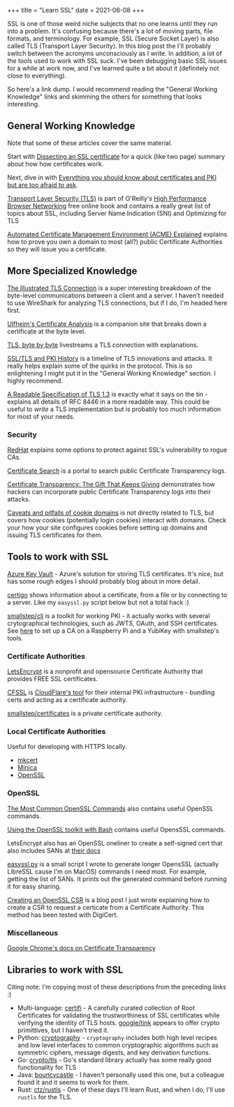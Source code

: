 +++
title = "Learn SSL"
date = 2021-06-08
+++

SSL is one of those weird niche subjects that no one learns until they run into a problem. It's confusing because there's a lot of moving parts, file formats, and terminology. For example, SSL (Secure Socket Layer) is also called TLS (Transport Layer Security). In this blog post the I'll probably switch between the acronyms unconsciously as I write. In addition, a lot of the tools used to work with SSL suck. I've been debugging basic SSL issues for a while at work now, and I've learned quite a bit about it (definitely not close to everything). 

So here's a link dump. I would recommend reading the "General Working Knowledge" links and skimming the others for something that looks interesting.

## General Working Knowledge

Note that some of these articles cover the same material.

Start with [Dissecting an SSL certificate](https://jvns.ca/blog/2017/01/31/whats-tls/) for a quick (like two page) summary about how how certificates work.

Next, dive in with [Everything you should know about certificates and PKI but are too afraid to ask](https://smallstep.com/blog/everything-pki/). 

[Transport Layer Security (TLS)](https://hpbn.co/transport-layer-security-tls/) is part of O'Reilly's [High Performance Browser Networking](https://hpbn.co/) free online book and contains a really great list of topics about SSL, including Server Name Indication (SNI) and Optimizing for TLS

[Automated Certificate Management Environment (ACME) Explained](https://sectigo.com/resource-library/what-is-acme-protocol) explains how to prove you own a domain to most (all?) public Certificate Authorities so they will issue you a certificate.

## More Specialized Knowledge

[The Illustrated TLS Connection](https://tls.ulfheim.net/) is a super interesting breakdown of the byte-level communications between a client and a server. I haven't needed to use WireShark for analyzing TLS connections, but if I do, I'm headed here first.

[Ulfheim's Certificate Analysis](https://tls13.ulfheim.net/certificate.html) is a companion site that breaks down a certificate at the byte level.

[TLS, byte by byte](https://bytebybyte.dev/) livestreams a TLS connection with explanations.

[SSL/TLS and PKI History](https://www.feistyduck.com/ssl-tls-and-pki-history/) is a timeline of TLS innovations and attacks. It really helps explain some of the quirks in the protocol. This is so enlightening I might put it in the "General Working Knowledge" section. I highly recommend.

[A Readable Specification of TLS 1.3](https://davidwong.fr/tls13/) is exactly what it says on the tin - explains all details of RFC 8446 in a more readable way. This could be useful to *write* a TLS implementation but is probably too much information for most of your needs.

### Security

[RedHat](https://www.redhat.com/sysadmin/pki-protection) explains some options to protect against SSL's vulnerability to rogue CAs.

[Certificate Search](https://crt.sh/) is a portal to search public Certificate Transparency logs.

[Certificate Transparency: The Gift That Keeps Giving](https://blog.rapid7.com/2018/01/04/certificate-transparency-the-gift-that-keeps-giving/) demonstrates how hackers can incorporate public Certificate Transparency logs into their attacks.

[Caveats and pitfalls of cookie domains](https://xebia.com/blog/caveats-and-pitfalls-of-cookie-domains/) is not directly related to TLS, but covers how cookies (potentially login cookies) interact with domains. Check your how your site configures cookies before setting up domains and issuing TLS certificates for them.

## Tools to work with SSL

[Azure Key Vault](https://docs.microsoft.com/en-us/azure/key-vault/general/basic-concepts) - Azure's solution for storing TLS certificates. It's nice, but has some rough edges I should probably blog about in more detail.

[certigo](https://github.com/square/certigo) shows information about a certificate, from a file or by connecting to a server. Like my `easyssl.py` script below but not a total hack :)

[smallstep/cli](https://github.com/smallstep/cli) is a toolkit for working PKI - it actually works with several crytographical technologies, such as JWTS, OAuth, and SSH certificates. See [here](https://smallstep.com/blog/build-a-tiny-ca-with-raspberry-pi-yubikey/) to set up a CA on a Raspberry Pi and a YubiKey with smallstep's tools.

### Certificate Authorities

[LetsEncrypt](https://letsencrypt.org/) is a nonprofit and opensource Certificate Authority that provides FREE SSL certificates.

[CFSSL](https://github.com/cloudflare/cfssl) is [CloudFlare's tool](https://blog.cloudflare.com/introducing-cfssl/) for their internal PKI infrastructure - bundling certs and acting as a certificate authority.

[smallstep/certificates](https://github.com/smallstep/certificates) is a private certificate authority.

### Local Certificate Authorities

Useful for developing with HTTPS locally.

- [mkcert](https://github.com/FiloSottile/mkcert)
- [Minica](https://github.com/jsha/minica)
- [OpenSSL](https://deliciousbrains.com/ssl-certificate-authority-for-local-https-development/)

### OpenSSL

[The Most Common OpenSSL Commands](https://www.sslshopper.com/article-most-common-openssl-commands.html) also contains useful OpenSSL commands.

[Using the OpenSSL toolkit with Bash](https://www.linux-magazine.com/Online/Features/OpenSSL-with-Bash) contains useful OpensSSL commands.

LetsEncrypt also has an OpenSSL oneliner to create a self-signed cert that also includes SANs at [their docs](https://letsencrypt.org/docs/certificates-for-localhost/#making-and-trusting-your-own-certificates)

[easyssl.py](https://github.com/bbkane/dotfiles/blob/master/bin_common/bin_common/easyssl.py) is a small script I wrote to generate longer OpensSSL (actually LibreSSL cause I'm on MacOS) commands I need most. For example, getting the list of SANs. It prints out the generated command before running it for easy sharing.

[Creating an OpenSSL CSR](https://www.bbkane.com/blog/creating-an-openssl-csr/) is a blog post I just wrote explaining how to create a CSR to request a certicate from a Certificate Authority. This method has been tested with DigiCert.

### Miscellaneous

[Google Chrome's docs on Certificate Transparency](https://chromium.googlesource.com/chromium/src/+/refs/heads/main/net/docs/certificate-transparency.md)

## Libraries to work with SSL

Citing note: I'm copying most of these descriptions from the preceding links :)

- Multi-language: [certifi](https://github.com/certifi) - A carefully curated collection of Root Certificates for validating the trustworthiness of SSL certificates while verifying the identity of TLS hosts. [google/tink](https://github.com/google/tink) appears to offer crypto primittives, but I haven't tried it.
- Python: [cryptography](https://cryptography.io/en/latest/) - `cryptography` includes both high level recipes and low level interfaces to common cryptographic algorithms such as symmetric ciphers, message digests, and key derivation functions.
- Go: [crypto/tls](https://golang.org/pkg/crypto/tls/) - Go's standard library actually has some really good functionality for TLS
- Java: [bouncycastle](https://www.bouncycastle.org/) - I haven't personally used this one, but a colleague found it and it seems to work for them.
- Rust: [ctz/rustls](https://github.com/ctz/rustls) - One of these days I'll learn Rust, and when I do, I'll use `rustls` for the TLS.

